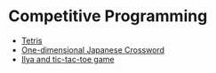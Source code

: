 # Competitive Programming

- [Tetris](https://codeforces.com/problemset/problem/961/A)
- [One-dimensional Japanese Crossword](https://codeforces.com/problemset/problem/721/A)
- [Ilya and tic-tac-toe game](https://codeforces.com/problemset/problem/754/B)